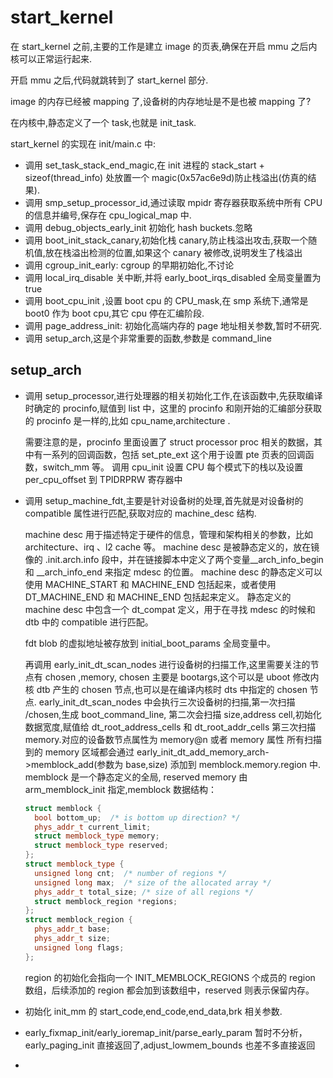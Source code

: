 # start_kernel

在 start_kernel 之前,主要的工作是建立 image 的页表,确保在开启 mmu 之后内核可以正常运行起来.

开启 mmu 之后,代码就跳转到了 start_kernel 部分. 

image 的内存已经被 mapping 了,设备树的内存地址是不是也被 mapping 了?

在内核中,静态定义了一个 task,也就是 init_task.



start_kernel 的实现在 init/main.c 中:

* 调用 set_task_stack_end_magic,在 init 进程的 stack_start + sizeof(thread_info) 处放置一个 magic(0x57ac6e9d)防止栈溢出(仿真的结果). 
* 调用 smp_setup_processor_id,通过读取 mpidr 寄存器获取系统中所有 CPU 的信息并编号,保存在 cpu_logical_map 中.
* 调用 debug_objects_early_init 初始化 hash buckets.忽略
* 调用 boot_init_stack_canary,初始化栈 canary,防止栈溢出攻击,获取一个随机值,放在栈溢出检测的位置,如果这个 canary 被修改,说明发生了栈溢出
* 调用 cgroup_init_early: cgroup 的早期初始化,不讨论
* 调用 local_irq_disable 关中断,并将 early_boot_irqs_disabled 全局变量置为 true
* 调用 boot_cpu_init ,设置 boot cpu 的 CPU_mask,在 smp 系统下,通常是 boot0 作为 boot cpu,其它 cpu 停在汇编阶段.
* 调用 page_address_init: 初始化高端内存的 page 地址相关参数,暂时不研究.
* 调用 setup_arch,这是个非常重要的函数,参数是 command_line





## setup_arch

* 调用 setup_processor,进行处理器的相关初始化工作,在该函数中,先获取编译时确定的 procinfo,赋值到 list 中，这里的 procinfo 和刚开始的汇编部分获取的 procinfo 是一样的,比如 cpu_name,architecture .

  需要注意的是，procinfo 里面设置了 struct processor proc 相关的数据，其中有一系列的回调函数，包括 set_pte_ext 这个用于设置 pte 页表的回调函数，switch_mm 等。
  调用 cpu_init 设置 CPU 每个模式下的栈以及设置 per_cpu_offset 到 TPIDRPRW 寄存器中

* 调用 setup_machine_fdt,主要是针对设备树的处理,首先就是对设备树的 compatible 属性进行匹配,获取对应的 machine_desc 结构.
  
  machine desc 用于描述特定于硬件的信息，管理和架构相关的参数，比如 architecture、irq 、l2 cache 等。
  machine desc 是被静态定义的，放在镜像的 .init.arch.info 段中，并在链接脚本中定义了两个变量\_\_arch_info_begin 和 \_\_arch_info_end 来指定 mdesc 的位置。
  machine desc 的静态定义可以使用 MACHINE_START 和 MACHINE_END 包括起来，或者使用 DT_MACHINE_END 和 MACHINE_END 包括起来定义。
  静态定义的 machine desc 中包含一个 dt_compat 定义，用于在寻找 mdesc 的时候和 dtb 中的 compatible 进行匹配。 
  
  fdt blob 的虚拟地址被存放到 initial_boot_params 全局变量中。
  
  再调用 early_init_dt_scan_nodes 进行设备树的扫描工作,这里需要关注的节点有 chosen ,memory, chosen 主要是 bootargs,这个可以是 uboot 修改内核 dtb 产生的 chosen 节点,也可以是在编译内核时 dts 中指定的 chosen 节点.
  early_init_dt_scan_nodes 中会执行三次设备树的扫描,第一次扫描 /chosen,生成 boot_command_line,
  第二次会扫描 size,address cell,初始化数据宽度,赋值给 dt_root_address_cells 和 dt_root_addr_cells
  第三次扫描 memory.对应的设备数节点属性为 memory@n 或者 memory 属性
  所有扫描到的 memory 区域都会通过 early_init_dt_add_memory_arch->memblock_add(参数为 base,size) 添加到 memblock.memory.region 中.  memblock 是一个静态定义的全局,
  reserved memory 由 arm_memblock_init 指定,memblock 数据结构：
  
  ```c++
  struct memblock {
  	bool bottom_up;  /* is bottom up direction? */
  	phys_addr_t current_limit;
  	struct memblock_type memory;
  	struct memblock_type reserved;
  };
  struct memblock_type {
  	unsigned long cnt;	/* number of regions */
  	unsigned long max;	/* size of the allocated array */
  	phys_addr_t total_size;	/* size of all regions */
  	struct memblock_region *regions;
  };
  struct memblock_region {
  	phys_addr_t base;
  	phys_addr_t size;
  	unsigned long flags;
  };
  ```
  
  region 的初始化会指向一个 INIT_MEMBLOCK_REGIONS 个成员的 region 数组，后续添加的 region 都会加到该数组中，reserved 则表示保留内存。
  
* 初始化 init_mm 的 start_code,end_code,end_data,brk 相关参数.

* early_fixmap_init/early_ioremap_init/parse_early_param 暂时不分析，early_paging_init 直接返回了,adjust_lowmem_bounds 也差不多直接返回

* 